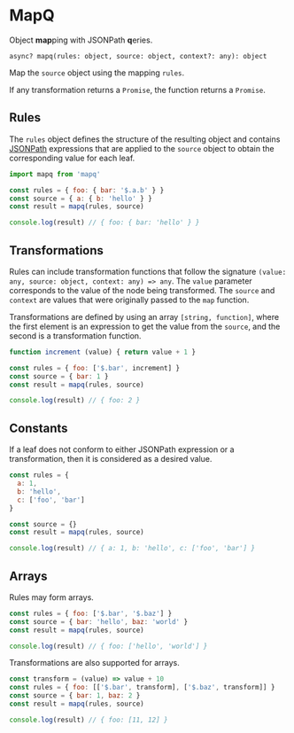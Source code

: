 # MapQ

Object **map**ping with JSONPath **q**eries.

`async? mapq(rules: object, source: object, context?: any): object`

Map the `source` object using the mapping `rules`.

If any transformation returns a `Promise`, the function returns a `Promise`.

## Rules

The `rules` object defines the structure of the resulting object and
contains [JSONPath](https://goessner.net/articles/JsonPath/) expressions that are applied to the
`source` object to obtain the corresponding value for each leaf.

```javascript
import mapq from 'mapq'

const rules = { foo: { bar: '$.a.b' } }
const source = { a: { b: 'hello' } }
const result = mapq(rules, source)

console.log(result) // { foo: { bar: 'hello' } }
```

## Transformations

Rules can include transformation functions that follow the
signature `(value: any, source: object, context: any) => any`. The `value` parameter corresponds to
the value of the node being transformed. The `source` and `context` are values that were originally
passed to the `map` function.

Transformations are defined by using an array `[string, function]`, where the first element is an
expression to get the value from the `source`, and the second is a transformation function.

```javascript
function increment (value) { return value + 1 }

const rules = { foo: ['$.bar', increment] }
const source = { bar: 1 }
const result = mapq(rules, source)

console.log(result) // { foo: 2 }
```

## Constants

If a leaf does not conform to either JSONPath expression or a transformation, then it is considered
as a desired value.

```javascript
const rules = {
  a: 1,
  b: 'hello',
  c: ['foo', 'bar']
}

const source = {}
const result = mapq(rules, source)

console.log(result) // { a: 1, b: 'hello', c: ['foo', 'bar'] }
```

## Arrays

Rules may form arrays.

```javascript
const rules = { foo: ['$.bar', '$.baz'] }
const source = { bar: 'hello', baz: 'world' }
const result = mapq(rules, source)

console.log(result) // { foo: ['hello', 'world'] }
```

Transformations are also supported for arrays.

```javascript
const transform = (value) => value + 10
const rules = { foo: [['$.bar', transform], ['$.baz', transform]] }
const source = { bar: 1, baz: 2 }
const result = mapq(rules, source)

console.log(result) // { foo: [11, 12] }
```
